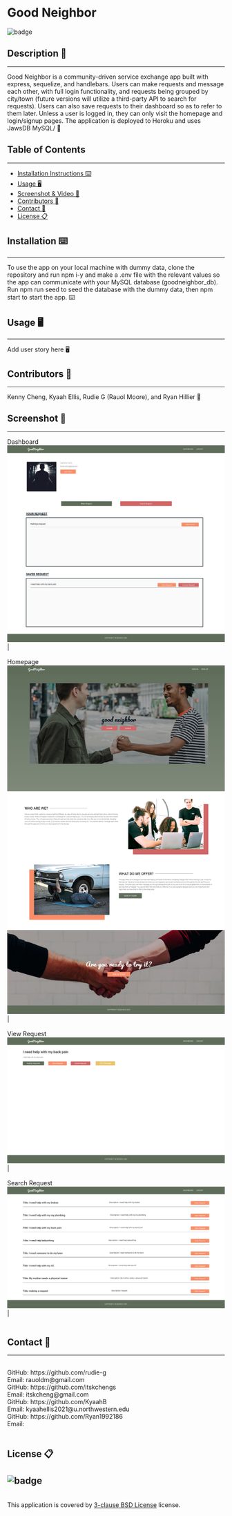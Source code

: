 # Good Neighbor
![badge](https://img.shields.io/badge/license-BSD_3_Clause-blue)<br />


## Description 📝 
---
Good Neighbor is a community-driven service exchange app built with express, sequelize, and handlebars. Users can make requests and message each other, with full login functionality, and requests being grouped by city/town (future versions will utilize a third-party API to search for requests). Users can also save requests to their dashboard so as to refer to them later. Unless a user is logged in, they can only visit the homepage and login/signup pages. The application is deployed to Heroku and uses JawsDB MySQL/ 📝


## Table of Contents  
---
- [Installation Instructions ⌨️](#installation-⌨️)
- [Usage 🖥️](#usage-🖥️)
- [Screenshot & Video 📸](#screenshot--video-📸-click-on-screenshot-to-see-video)
- [Contributors 📜](#contributors-📜)
- [Contact 📠](#contact-📠)
- [License 📋](#license-📋)

## Installation ⌨️ 
---
To use the app on your local machine with dummy data, clone the repository and run npm i-y and make a .env file with the relevant values so the app can communicate with your MySQL database (goodneighbor_db). Run npm run seed to seed the database with the dummy data, then npm start to start the app. ⌨️
  
## Usage 🖥️ 
---
Add user story here 🖥️
  
## Contributors 📜 
---
Kenny Cheng, Kyaah Ellis, Rudie G (Rauol Moore), and Ryan Hillier 📜
  
## Screenshot 📸 
---
Dashboard
<img alt="dashboard-screenshot" src="./public/img/dashboard-GN.png"> |
<br />
<br />
Homepage
<img alt="homepage-screenshot" src="./public/img/homepage-GN.jpg"> |
<br />
<br />
View Request
<img alt="viewrequest-screenshot" src="./public/img/viewrequest-GN.png"> |
<br />
<br />
Search Request
<img alt="searchrequest-screenshot" src="./public/img/saerchrequest-GN.png"> |
<br />
<br />

## Contact 📠 
---
<br />
GitHub: https://github.com/rudie-g
<br />
Email: rauoldm@gmail.com
<br />
GitHub: https://github.com/itskchengs
<br />
Email: itskcheng@gmail.com
<br />
GitHub: https://github.com/KyaahB
<br />
Email: kyaahellis2021@u.northwestern.edu
<br />
GitHub: https://github.com/Ryan1992186
<br />
Email: 
<br />
<br />

## License 📋
![badge](https://img.shields.io/badge/license-BSD_3_Clause-blue)
---
<br />
This application is covered by <a href="https://opensource.org/licenses/BSD-3-Clause"> 3-clause BSD License</a> license.
